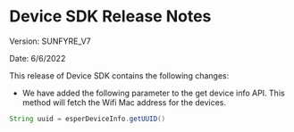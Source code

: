 # Device SDK Release Notes

 Version: SUNFYRE_V7

Date: 6/6/2022

This release of Device SDK contains the following changes:

-   We have added the following parameter to the get device info API. This method will fetch the Wifi Mac address for the devices.
    
```java
String uuid = esperDeviceInfo.getUUID()
```

